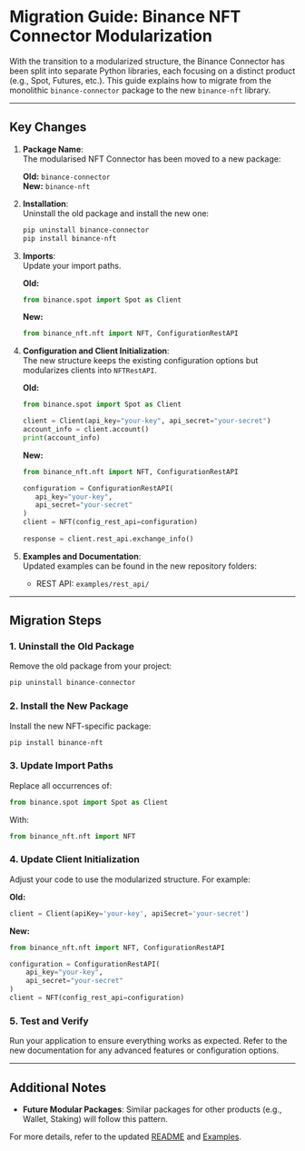 # Migration Guide: Binance NFT Connector Modularization

With the transition to a modularized structure, the Binance Connector has been split into separate Python libraries, each focusing on a distinct product (e.g., Spot, Futures, etc.). This guide explains how to migrate from the monolithic `binance-connector` package to the new `binance-nft` library.

---

## Key Changes

1. **Package Name**:  
   The modularised NFT Connector has been moved to a new package:

   **Old:** `binance-connector`  
   **New:** `binance-nft`

2. **Installation**:  
   Uninstall the old package and install the new one:

   ```bash
   pip uninstall binance-connector
   pip install binance-nft
   ```

3. **Imports**:  
   Update your import paths.  

   **Old:**

   ```python
   from binance.spot import Spot as Client
   ```

   **New:**

   ```python
   from binance_nft.nft import NFT, ConfigurationRestAPI
   ```

4. **Configuration and Client Initialization**:  
   The new structure keeps the existing configuration options but modularizes clients into `NFTRestAPI`.  

   **Old:**

   ```python
   from binance.spot import Spot as Client

   client = Client(api_key="your-key", api_secret="your-secret")
   account_info = client.account()
   print(account_info)
   ```

   **New:**

   ```python
   from binance_nft.nft import NFT, ConfigurationRestAPI

   configuration = ConfigurationRestAPI(
      api_key="your-key",
      api_secret="your-secret"
   )
   client = NFT(config_rest_api=configuration)
      
   response = client.rest_api.exchange_info()
   ```

5. **Examples and Documentation**:  
   Updated examples can be found in the new repository folders:
   - REST API: `examples/rest_api/`

---

## Migration Steps

### 1. Uninstall the Old Package

Remove the old package from your project:

```bash
pip uninstall binance-connector
```

### 2. Install the New Package

Install the new NFT-specific package:

```bash
pip install binance-nft
```

### 3. Update Import Paths

Replace all occurrences of:

```python
from binance.spot import Spot as Client
```

With:

```python
from binance_nft.nft import NFT
```

### 4. Update Client Initialization

Adjust your code to use the modularized structure. For example:

**Old:**

```python
client = Client(apiKey='your-key', apiSecret='your-secret')
```

**New:**

```python
from binance_nft.nft import NFT, ConfigurationRestAPI

configuration = ConfigurationRestAPI(
    api_key="your-key",
    api_secret="your-secret"
)
client = NFT(config_rest_api=configuration)
```

### 5. Test and Verify

Run your application to ensure everything works as expected. Refer to the new documentation for any advanced features or configuration options.

---

## Additional Notes

- **Future Modular Packages**: Similar packages for other products (e.g., Wallet, Staking) will follow this pattern.

For more details, refer to the updated [README](../README.md) and [Examples](../examples/).
